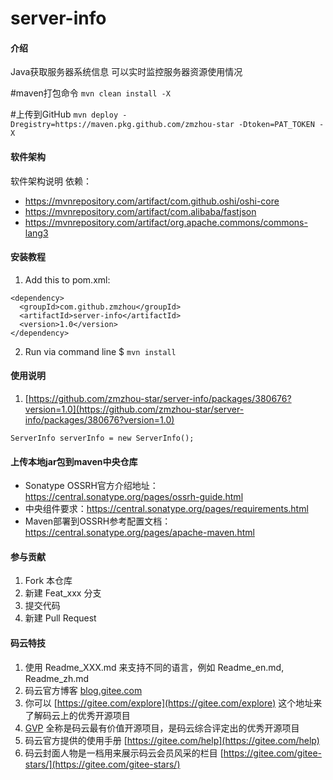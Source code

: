 # server-info

#### 介绍
Java获取服务器系统信息
可以实时监控服务器资源使用情况

#maven打包命令
`mvn clean install -X`

#上传到GitHub
`mvn deploy -Dregistry=https://maven.pkg.github.com/zmzhou-star -Dtoken=PAT_TOKEN -X`

#### 软件架构
软件架构说明
依赖：
* https://mvnrepository.com/artifact/com.github.oshi/oshi-core
* https://mvnrepository.com/artifact/com.alibaba/fastjson
* https://mvnrepository.com/artifact/org.apache.commons/commons-lang3

#### 安装教程

1. Add this to pom.xml:

```
<dependency>
  <groupId>com.github.zmzhou</groupId>
  <artifactId>server-info</artifactId>
  <version>1.0</version>
</dependency>
```

2. Run via command line
$ `mvn install`
#### 使用说明

1.  [https://github.com/zmzhou-star/server-info/packages/380676?version=1.0](https://github.com/zmzhou-star/server-info/packages/380676?version=1.0)

```
ServerInfo serverInfo = new ServerInfo();
```

#### 上传本地jar包到maven中央仓库
* Sonatype OSSRH官方介绍地址：https://central.sonatype.org/pages/ossrh-guide.html
* 中央组件要求：https://central.sonatype.org/pages/requirements.html
* Maven部署到OSSRH参考配置文档： https://central.sonatype.org/pages/apache-maven.html

#### 参与贡献

1.  Fork 本仓库
2.  新建 Feat_xxx 分支
3.  提交代码
4.  新建 Pull Request


#### 码云特技

1.  使用 Readme\_XXX.md 来支持不同的语言，例如 Readme\_en.md, Readme\_zh.md
2.  码云官方博客 [blog.gitee.com](https://blog.gitee.com)
3.  你可以 [https://gitee.com/explore](https://gitee.com/explore) 这个地址来了解码云上的优秀开源项目
4.  [GVP](https://gitee.com/gvp) 全称是码云最有价值开源项目，是码云综合评定出的优秀开源项目
5.  码云官方提供的使用手册 [https://gitee.com/help](https://gitee.com/help)
6.  码云封面人物是一档用来展示码云会员风采的栏目 [https://gitee.com/gitee-stars/](https://gitee.com/gitee-stars/)
